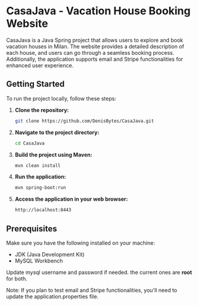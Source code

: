 # CasaJava - Vacation House Booking Website

CasaJava is a Java Spring project that allows users to explore and book vacation houses in Milan. The website provides a detailed description of each house, and users can go through a seamless booking process. Additionally, the application supports email and Stripe functionalities for enhanced user experience.

## Getting Started

To run the project locally, follow these steps:

1. **Clone the repository:**

   ```bash
   git clone https://github.com/DenisBytes/CasaJava.git

2. **Navigate to the project directory:**

   ```bash
   cd CasaJava
   
3. **Build the project using Maven:**

   ```bash
   mvn clean install

4. **Run the application:**

   ```bash
   mvn spring-boot:run

5. **Access the application in your web browser:**

   ```bash
   http://localhost:8443

## Prerequisites
Make sure you have the following installed on your machine:

- JDK (Java Development Kit)
- MySQL Workbench

Update mysql username and password if needed. the current ones are **root** for both.

Note: If you plan to test email and Stripe functionalities, you'll need to update the application.properties file.
